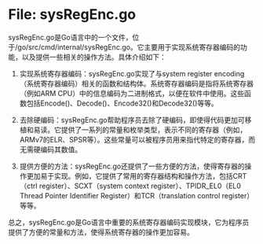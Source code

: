 # File: sysRegEnc.go

sysRegEnc.go是Go语言中的一个文件，位于/go/src/cmd/internal/sysRegEnc.go。它主要用于实现系统寄存器编码的功能，以及提供一些相关的操作方法。具体介绍如下：

1. 实现系统寄存器编码：sysRegEnc.go实现了与system register encoding（系统寄存器编码）相关的函数和结构体。系统寄存器编码是指将系统寄存器（例如ARM CPU）中的信息编码为二进制格式，以便在软件中使用。这些函数包括Encode()、Decode()、Encode32()和Decode32()等等。

2. 去除硬编码：sysRegEnc.go帮助程序员去除了硬编码，即使得代码更加可移植和易读。它提供了一系列的常量和枚举类型，表示不同的寄存器（例如，ARMv7的ELR、SPSR等）。这些常量可以被程序员用来指代特定的寄存器，而无需硬编码其数值。

3. 提供方便的方法：sysRegEnc.go还提供了一些方便的方法，使得寄存器的操作更加易于实现。例如，它提供了常用的寄存器结构和操作方法，包括CRT（ctrl register）、SCXT（system context register）、TPIDR_EL0（EL0 Thread Pointer Identifier Register）和TCR（translation control register）等等。

总之，sysRegEnc.go是Go语言中重要的系统寄存器编码实现模块，它为程序员提供了方便的常量和方法，使得系统寄存器的操作更加容易。

